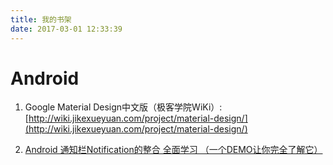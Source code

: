 ```yaml
---
title: 我的书架
date: 2017-03-01 12:33:39
---
```


# Android
1. Google Material Design中文版（极客学院WiKi）:
	[http://wiki.jikexueyuan.com/project/material-design/](http://wiki.jikexueyuan.com/project/material-design/)

2. [Android 通知栏Notification的整合 全面学习 （一个DEMO让你完全了解它）](http://blog.csdn.net/tiankongcheng6/article/details/78183377)